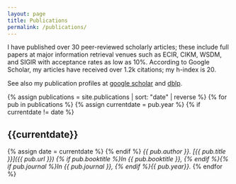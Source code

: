 ```yaml
---
layout: page
title: Publications
permalink: /publications/
---
```


I have published over 30 peer-reviewed scholarly articles; these include full papers at major information retrieval
venues such as ECIR, CIKM, WSDM, and SIGIR with acceptance rates as low as 10%. According to Google Scholar, my articles
have received over 1.2k citations; my h-index is 20.

See also my publication profiles at [google scholar](http://scholar.google.nl/citations?user=Y3ahb_wAAAAJ&hl=en)
and [dblp](http://www.dblp.org/search/index.php#query=author:anne_schuth:).

{% assign publications = site.publications | sort: "date" | reverse %}
{% for pub in publications %}
{% assign currentdate = pub.year %}
{% if currentdate != date %}

## {{currentdate}}

{% assign date = currentdate %}
{% endif %}
*{{ pub.author }}. [{{ pub.title }}]({{ pub.url }}) {% if pub.booktitle %}In {{ pub.booktitle }}, {% endif %}{% if
pub.journal %}In {{ pub.journal }}, {% endif %}{{ pub.year}}.*
{% endfor %}
